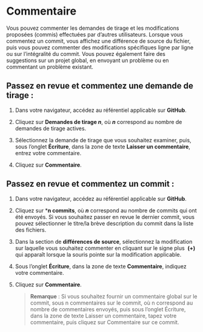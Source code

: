 # Commentaire

Vous pouvez commenter les demandes de tirage et les modifications proposées (commis) effectuées par d’autres utilisateurs. Lorsque vous commentez un commit, vous affichez une différence de source du fichier, puis vous pouvez commenter des modifications spécifiques ligne par ligne ou sur l’intégralité du commit. Vous pouvez également faire des suggestions sur un projet global, en envoyant un problème ou en commentant un problème existant.

## Passez en revue et commentez une demande de tirage :

1.  Dans votre navigateur, accédez au référentiel applicable sur **GitHub**.

1.  Cliquez sur **Demandes de tirage *n***, où ***n*** correspond au nombre de demandes de tirage actives.

2.  Sélectionnez la demande de tirage que vous souhaitez examiner, puis, sous l’onglet **Écriture**, dans la zone de texte **Laisser un commentaire**, entrez votre commentaire.

3.  Cliquez sur **Commentaire**.

## Passez en revue et commentez un commit :

1.  Dans votre navigateur, accédez au référentiel applicable sur **GitHub**.

2.  Cliquez sur ***n commits**, où ***n*** correspond au nombre de commits qui ont été envoyés. Si vous souhaitez passer en revue le dernier commit, vous pouvez sélectionner le titre/la brève description du commit dans la liste des fichiers.

3.  Dans la section de **différences de source**, sélectionnez la modification sur laquelle vous souhaitez commenter en cliquant sur le signe plus  **(+)** qui apparaît lorsque la souris pointe sur la modification applicable.

4.  Sous l’onglet **Écriture**, dans la zone de texte **Commentaire**, indiquez votre commentaire.

5.  Cliquez sur **Commentaire**.

    > **Remarque** : Si vous souhaitez fournir un commentaire global sur le commit, sous n commentaires sur le commit, où n correspond au nombre de commentaires envoyés, puis sous l’onglet Écriture, dans la zone de texte Laisser un commentaire, tapez votre commentaire, puis cliquez sur Commentaire sur ce commit.
